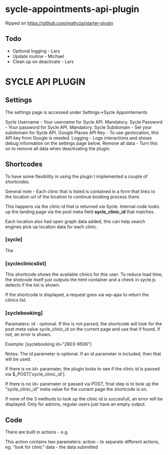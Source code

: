 # sycle-appointments-api-plugin

Ripped on https://github.com/mattyza/starter-plugin

## Todo

* Optional logging - Lars
* Update routine - Michael
* Clean up on deactivate - Lars

# SYCLE API PLUGIN

## Settings
The settings page is accessed under Settings->Sycle Appointements

Sycle Username - Your username for Sycle API. Mandatory.
Sycle Password - Your password for Sycle API. Mandatory.
Sycle Subdomain - Set your subdomain for Sycle API.
Google Places API Key - To use geolocation, this API key from Google is needed.
Logging - Logs interactions and shows debug information on the settings page below.
Remove all data - Turn this on to remove all data when deactivating the plugin.



## Shortcodes
To have some flexibility in using the plugin I implemented a couple of shortcodes.

General note - Each clinic that is listed is contained in a form that links to the location url of the location to continue booking process there.

This happens via the clinic id that is returned via Sycle. Internal code looks up the landing page via the post meta field **sycle_clinic_id** that matches.

Each location also had open graph data added, this can help search engines pick up location data for each clinic.

### [sycle]
The

### [sycleclinicslist]

This shortcode shows the available clinics for this user. To reduce load time, the shotcode itself just outputs the html container and a check in sycle.js detects if the list is shown.

If the shortcode is displayed, a request goes via wp-ajax to return the clinics list.

### [syclebooking]

Paramaters:
id - optional. If this is not parsed, the shortcode will look for the post meta value sycle_clinic_id on the current page and use that if found.  If not, an error is shown.

Example: [syclebooking id="2803-9506"]

Notes: The id parameter is optional. If an id parameter is included, then that will be used.

If there is no id= paramater, the plugin looks to see if the clinic id is passed via $_POST['sycle_clinic_id'].

If there is no id= paramater or passed via POST, final step is to look up the "sycle_clinic_id" meta value for the current page the shortcode is on.

If none of the 3 methods to look up the clinic id is succesfull, an error will be displayed. Only for admins, regular users just have an empty output.

## Code
There are built in actions - e.g.

This action contains two parameters:
action - to separate different actions, eg. “look for clinic”
data - the data submitted

